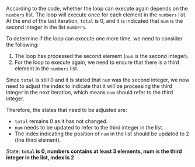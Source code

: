 According to the code, whether the loop can execute again depends on the `numbers` list. The loop will execute once for each element in the `numbers` list. At the end of the last iteration, `total` is 0, and it is indicated that `num` is the second integer in the list `numbers`. 

To determine if the loop can execute one more time, we need to consider the following:
1. The loop has processed the second element (`num` is the second integer).
2. For the loop to execute again, we need to ensure that there is a third element in the `numbers` list.

Since `total` is still 0 and it is stated that `num` was the second integer, we now need to adjust the index to indicate that it will be processing the third integer in the next iteration, which means `num` should refer to the third integer.

Therefore, the states that need to be adjusted are:
- `total` remains 0 as it has not changed.
- `num` needs to be updated to refer to the third integer in the list.
- The index indicating the position of `num` in the list should be updated to 2 (the third element).

State: **`total` is 0, numbers contains at least 3 elements, num is the third integer in the list, index is 2**